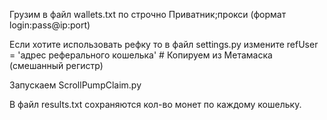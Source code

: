 Грузим в файл wallets.txt по строчно Приватник;прокси (формат login:pass@ip:port)

Если хотите использовать рефку то в файл settings.py измените refUser = 'адрес реферального кошелька'  # Копируем из Метамаска (смешанный регистр)

Запускаем ScrollPumpClaim.py

В файл results.txt сохраняются кол-во монет по каждому кошельку.
